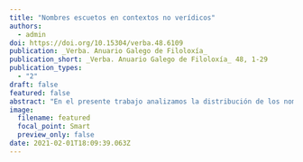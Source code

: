 ```yaml
---
title: "Nombres escuetos en contextos no verídicos"
authors:
  - admin
doi: https://doi.org/10.15304/verba.48.6109
publication: _Verba. Anuario Galego de Filoloxía_
publication_short: _Verba. Anuario Galego de Filoloxía_ 48, 1-29
publication_types:
  - "2"
draft: false
featured: false
abstract: "En el presente trabajo analizamos la distribución de los nombres contables en singular sin determinante bajo el alcance de la negación en español (e. g., _No leí libro mejor que este_). Nuestra propuesta es que estos nombres están encabezados por un indefinido nulo δ que resulta referencialmente deficiente (Giannakidou 2011). En este sentido, estos SSNN se comportan como términos de polaridad que deben licenciarse en contextos no verídicos. Así, señalamos que su legitimación no se restringe únicamente al ámbito de la negación, sino que también puede darse en otras configuraciones no verídicas, tales como el antecedente de un condicional o una interrogativa total. Respecto a su significado, argumentamos que se trata de indefinidos antiespecíficos. Particularmente, sostenemos que no se interpretan como términos de elección libre, sino como indefinidos referencialmente vagos."
image:
  filename: featured
  focal_point: Smart
  preview_only: false
date: 2021-02-01T18:09:39.063Z
---
```


